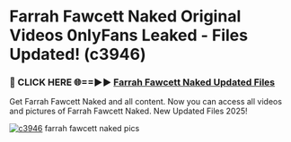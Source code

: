 # Farrah Fawcett Naked Original Videos 0nlyFans Leaked - Files Updated! (c3946)

<h3>🔴 CLICK HERE 🌐==►► <a href="https://tinyurl.com/yckcrads" rel="nofollow">Farrah Fawcett Naked Updated Files</a></h3>

Get Farrah Fawcett Naked and all content. Now you can access all videos and pictures of Farrah Fawcett Naked. New Updated Files 2025!

[![c3946](https://i.imgur.com/hpKpOFt.gif)](https://tinyurl.com/yckcrads)
farrah fawcett naked pics